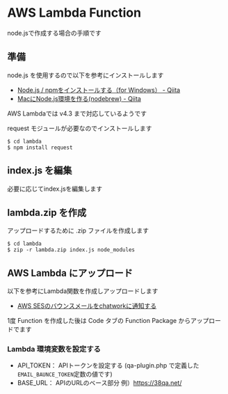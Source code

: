 # AWS Lambda Function
node.jsで作成する場合の手順です

## 準備
node.js を使用するので以下を参考にインストールします
- [Node\.js / npmをインストールする（for Windows） \- Qiita](http://qiita.com/taipon_rock/items/9001ae194571feb63a5e)
- [MacにNode\.js環境を作る\(nodebrew\) \- Qiita](http://qiita.com/saekis/items/d580d1c2ae4f32a6ae99)

AWS Lambdaでは v4.3 まで対応しているようです

request モジュールが必要なのでインストールします

```
$ cd lambda
$ npm install request
```

## index.js を編集
必要に応じてindex.jsを編集します

## lambda.zip を作成
アップロードするために .zip ファイルを作成します

```
$ cd lambda
$ zip -r lambda.zip index.js node_modules
```

## AWS Lambda にアップロード
以下を参考にLambda関数を作成しアップロードします
- [AWS SESのバウンスメールをchatworkに通知する](http://tk2-207-13211.vs.sakura.ne.jp/2016/03/764/)

1度 Function を作成した後は Code タブの Function Package からアップロードでます

### Lambda 環境変数を設定する
- API_TOKEN： APIトークンを設定する  (qa-plugin.php で定義した`EMAIL_BAUNCE_TOKEN`定数の値です)
- BASE_URL： APIのURLのベース部分 例）https://38qa.net/
